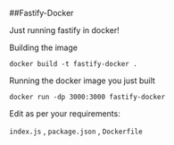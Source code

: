 ##Fastify-Docker 

Just running fastify in docker!

Building the image

`
docker build -t fastify-docker .
`

Running the docker image you just built

`
docker run -dp 3000:3000 fastify-docker
`

Edit as per your requirements:

`index.js` , `package.json` , `Dockerfile` 
